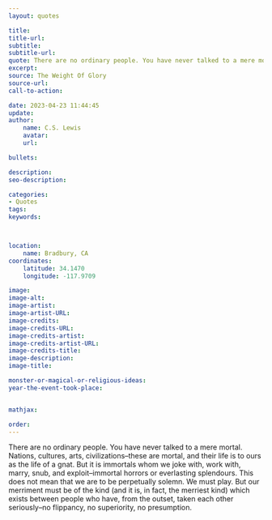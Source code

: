 ```yaml
---
layout: quotes

title:
title-url:
subtitle:
subtitle-url:
quote: There are no ordinary people. You have never talked to a mere mortal.
excerpt:
source: The Weight Of Glory
source-url:
call-to-action:

date: 2023-04-23 11:44:45
update:
author:
    name: C.S. Lewis
    avatar:
    url:

bullets:

description:
seo-description:

categories:
- Quotes
tags:
keywords:



location:
    name: Bradbury, CA
coordinates:
    latitude: 34.1470
    longitude: -117.9709

image:
image-alt:
image-artist:
image-artist-URL:
image-credits:
image-credits-URL:
image-credits-artist:
image-credits-artist-URL:
image-credits-title:
image-description:
image-title:

monster-or-magical-or-religious-ideas:
year-the-event-took-place:


mathjax:

order:
---
```

There are no ordinary people. You have never talked to a mere mortal. Nations,
  cultures, arts, civilizations–these are mortal, and their life is to ours as the
  life of a gnat. But it is immortals whom we joke with, work with, marry, snub, and
  exploit–immortal horrors or everlasting splendours. This does not mean that we are
  to be perpetually solemn. We must play. But our merriment must be of the kind (and
  it is, in fact, the merriest kind) which exists between people who have, from the
  outset, taken each other seriously–no flippancy, no superiority, no presumption.